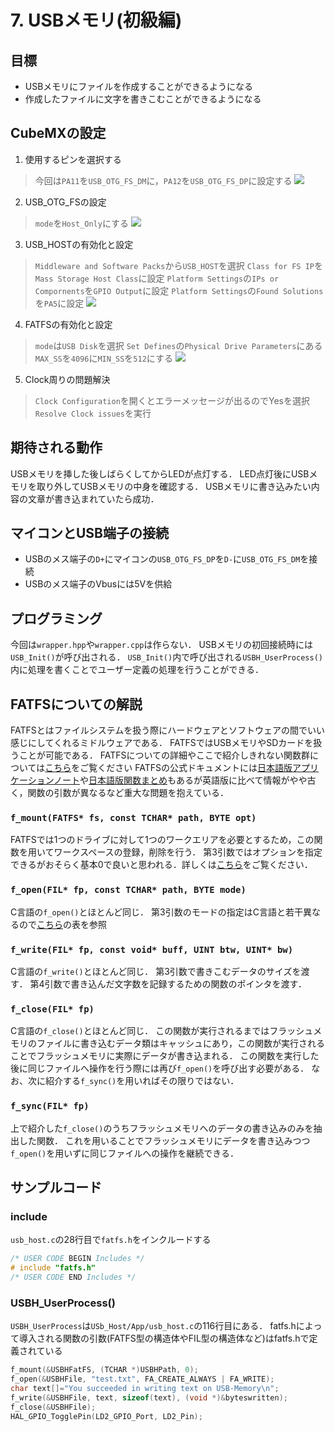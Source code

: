 # 7. USBメモリ(初級編)
## 目標
- USBメモリにファイルを作成することができるようになる
- 作成したファイルに文字を書きこむことができるようになる

## CubeMXの設定
1. 使用するピンを選択する
>今回は`PA11`を`USB_OTG_FS_DM`に，`PA12`を`USB_OTG_FS_DP`に設定する
>![](_res\USB_Pinout.png)

2. USB_OTG_FSの設定
>`mode`を`Host_Only`にする
>![](_res\USB_OTG_FS_Config.png)

3. USB_HOSTの有効化と設定
>`Middleware and Software Packs`から`USB_HOST`を選択
>`Class for FS IP`を`Mass Storage Host Class`に設定
>`Platform Settings`の`IPs or Compornents`を`GPIO Output`に設定
>`Platform Settings`の`Found Solutions`を`PA5`に設定
>![](_res\USB_Host_Config.png)

4. FATFSの有効化と設定
>`mode`は`USB Disk`を選択
>`Set Defines`の`Physical Drive Parameters`にある`MAX_SS`を`4096`に`MIN_SS`を`512`にする
>![](_res\FATFS_Config.png)

5. Clock周りの問題解決
>`Clock Configuration`を開くとエラーメッセージが出るのでYesを選択
>`Resolve Clock issues`を実行

## 期待される動作
USBメモリを挿した後しばらくしてからLEDが点灯する．
LED点灯後にUSBメモリを取り外してUSBメモリの中身を確認する．
USBメモリに書き込みたい内容の文章が書き込まれていたら成功．

## マイコンとUSB端子の接続
- USBのメス端子の`D+`にマイコンの`USB_OTG_FS_DP`を`D-`に`USB_OTG_FS_DM`を接続
- USBのメス端子のVbusには5Vを供給

## プログラミング
今回は`wrapper.hpp`や`wrapper.cpp`は作らない．
USBメモリの初回接続時には`USB_Init()`が呼び出される．
`USB_Init()`内で呼び出される`USBH_UserProcess()`内に処理を書くことでユーザー定義の処理を行うことができる．

## FATFSについての解説
FATFSとはファイルシステムを扱う際にハードウェアとソフトウェアの間でいい感じにしてくれるミドルウェアである．
FATFSではUSBメモリやSDカードを扱うことが可能である．
FATFSについての詳細やここで紹介しきれない関数群については[こちら](http://elm-chan.org/fsw/ff/)をご覧ください
FATFSの公式ドキュメントには[日本語版アプリケーションノート](https://irtos.sourceforge.net/FAT32_ChaN/doc/ja/appnote.html)や[日本語版関数まとめ](https://irtos.sourceforge.net/FAT32_ChaN/doc/00index_j.html)もあるが英語版に比べて情報がやや古く，関数の引数が異なるなど重大な問題を抱えている．

### `f_mount(FATFS* fs, const TCHAR* path, BYTE opt)`
FATFSでは1つのドライブに対して1つのワークエリアを必要とするため，この関数を用いてワークスペースの登録，削除を行う．
第3引数ではオプションを指定できるがおそらく基本0で良いと思われる．詳しくは[こちら](http://elm-chan.org/fsw/ff/)をご覧ください．

### `f_open(FIL* fp, const TCHAR* path, BYTE mode)`
C言語の`f_open()`とほとんど同じ．
第3引数のモードの指定はC言語と若干異なるので[こちら](http://elm-chan.org/fsw/ff/doc/open.html)の表を参照

### `f_write(FIL* fp, const void* buff, UINT btw, UINT* bw)`
C言語の`f_write()`とほとんど同じ．
第3引数で書きこむデータのサイズを渡す．
第4引数で書き込んだ文字数を記録するための関数のポインタを渡す．

### `f_close(FIL* fp)`
C言語の`f_close()`とほとんど同じ．
この関数が実行されるまではフラッシュメモリのファイルに書き込むデータ類はキャッシュにあり，この関数が実行されることでフラッシュメモリに実際にデータが書き込まれる．
この関数を実行した後に同じファイルへ操作を行う際には再び`f_open()`を呼び出す必要がある．
なお、次に紹介する`f_sync()`を用いればその限りではない．

### `f_sync(FIL* fp)`
上で紹介した`f_close()`のうちフラッシュメモリへのデータの書き込みのみを抽出した関数．
これを用いることでフラッシュメモリにデータを書き込みつつ`f_open()`を用いずに同じファイルへの操作を継続できる．

## サンプルコード
### include
`usb_host.c`の28行目で`fatfs.h`をインクルードする
```c++
/* USER CODE BEGIN Includes */
# include "fatfs.h"
/* USER CODE END Includes */
```

### USBH_UserProcess()
`USBH_UserProcess`は`USb_Host/App/usb_host.c`の116行目にある．
fatfs.hによって導入される関数の引数(FATFS型の構造体やFIL型の構造体など)はfatfs.hで定義されている
```c++
f_mount(&USBHFatFS, (TCHAR *)USBHPath, 0);
f_open(&USBHFile, "test.txt", FA_CREATE_ALWAYS | FA_WRITE);
char text[]="You succeeded in writing text on USB-Memory\n";
f_write(&USBHFile, text, sizeof(text), (void *)&byteswritten);
f_close(&USBHFile);
HAL_GPIO_TogglePin(LD2_GPIO_Port, LD2_Pin);
```
